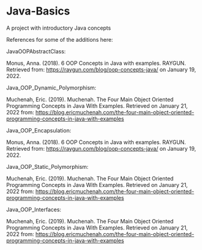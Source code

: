# Java-Basics
A project with introductory Java concepts

References for some of the additions here:

JavaOOPAbstractClass:

Monus, Anna. (2018). 6 OOP Concepts in Java with examples. RAYGUN. Retrieved from: https://raygun.com/blog/oop-concepts-java/ on January 19, 2022.

Java_OOP_Dynamic_Polymorphism:

Muchenah, Eric. (2019). Muchenah. The Four Main Object Oriented Programming Concepts in Java With Examples. Retrieved on January 21, 2022 from: https://blog.ericmuchenah.com/the-four-main-object-oriented-programming-concepts-in-java-with-examples

Java_OOP_Encapsulation:

Monus, Anna. (2018). 6 OOP Concepts in Java with examples. RAYGUN. Retrieved from: https://raygun.com/blog/oop-concepts-java/ on January 19, 2022.

Java_OOP_Static_Polymorphism:

Muchenah, Eric. (2019). Muchenah. The Four Main Object Oriented Programming Concepts in Java With Examples. Retrieved on January 21, 2022 from: https://blog.ericmuchenah.com/the-four-main-object-oriented-programming-concepts-in-java-with-examples

Java_OOP_Interfaces:

Muchenah, Eric. (2019). Muchenah. The Four Main Object Oriented Programming Concepts in Java With Examples. Retrieved on January 21, 2022 from: https://blog.ericmuchenah.com/the-four-main-object-oriented-programming-concepts-in-java-with-examples
